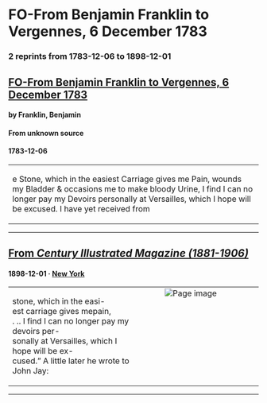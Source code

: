 
# FO-From Benjamin Franklin to Vergennes, 6 December 1783

### 2 reprints from 1783-12-06 to 1898-12-01

## [FO-From Benjamin Franklin to Vergennes, 6 December 1783](https://founders.archives.gov/documents/Franklin/01-41-02-0178)

#### by Franklin, Benjamin

#### From unknown source

#### 1783-12-06

<table style="width: 100%;"><tr><td style="width: 50%">

e Stone, which in the easiest Carriage gives me Pain, wounds my Bladder &amp; occasions me to make bloody Urine, I find I can no longer pay my Devoirs personally at Versailles, which I hope will be excused. I have yet received from
</td></tr></table>

---

## [From _Century Illustrated Magazine (1881-1906)_](https://archive.org/details/sim_century-illustrated-monthly-magazine_1898-12_57_2/page/n146/mode/1up?view=theater)

#### 1898-12-01 &middot; [New York](http://dbpedia.org/resource/New_York_City)

<table style="width: 100%;"><tr><td style="width: 50%">

  
  
stone, which in the easi-  
est carriage gives mepain,  
. .. I find I can no longer pay my devoirs per-  
sonally at Versailles, which I hope will be ex-  
cused.” A little later he wrote to John Jay:
</td><td style="width: 50%; max-height: 75%; margin: auto; display: block;">
<img alt="Page image" src="https://iiif.archive.org/iiif/sim_century-illustrated-monthly-magazine_1898-12_57_2&#0036;146/pct:47.600000,58.477322,35.680000,6.560475/600,/0/default.jpg"/>
</td>
</tr></table>

---

